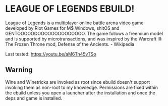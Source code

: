 # LEAGUE OF LEGENDS EBUILD!
League of Legends is a multiplayer online battle arena video game developed by Riot Games for M$ Windows, shitOS and GENTOOOOOOOOOOOOOOOOOOOO.
The game follows a freemium model and is supported by microtransactions, and was inspired by the Warcraft III: The Frozen Throne mod, Defense of the Ancients. - Wikipedia

Last tested: https://youtu.be/aM6Tn45vTSo

## Warning
Wine and Winetricks are invoked as root since ebuild doesn't support invoking them as non-root to my knowledge. Permissions are fixed within the ebuild unless you open a launcher after the installation and once the deps and game is installed.
